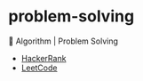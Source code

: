 # problem-solving
🚀 Algorithm | Problem Solving

- [HackerRank](./hackerrank/README.md)
- [LeetCode](./leetcode/README.md)
